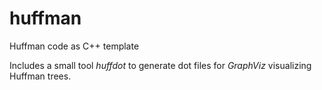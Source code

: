 # huffman
Huffman code as C++ template

Includes a small tool _huffdot_ to generate dot files for _*GraphViz*_ visualizing Huffman trees.
